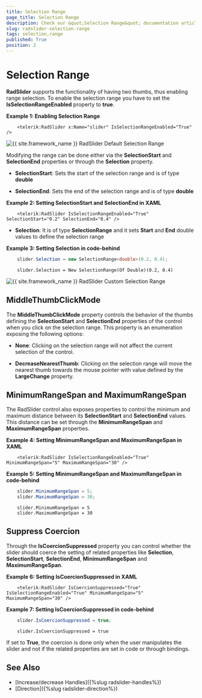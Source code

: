 ```yaml
---
title: Selection Range
page_title: Selection Range
description: Check our &quot;Selection Range&quot; documentation article for the RadSlider {{ site.framework_name }} control.
slug: radslider-selection-range
tags: selection,range
published: True
position: 2
---
```


# Selection Range

__RadSlider__ supports the functionality of having two thumbs, thus enabling range selection. To enable the selection range you have to set the __IsSelectionRangeEnabled__ property to __true__.

__Example 1: Enabling Selection Range__

```XAML
	<telerik:RadSlider x:Name="slider" IsSelectionRangeEnabled="True" />
```

![{{ site.framework_name }} RadSlider Default Selection Range](images/radslider_features_default_range.png)

Modifying the range can be done either via the __SelectionStart__ and __SelectionEnd__ properties or through the __Selection__ property.

* __SelectionStart__: Sets the start of the selection range and is of type __double__

* __SelectionEnd__: Sets the end of the selection range and is of type __double__

__Example 2: Setting SelectionStart and SelectionEnd in XAML__

```XAML
	<telerik:RadSlider IsSelectionRangeEnabled="True" SelectionStart="0.2" SelectionEnd="0.4" />
```

* __Selection__: It is of type __SelectionRange<double>__ and it sets __Start__ and __End__ double values to define the selection range

__Example 3: Setting Selection in code-behind__

```C#
	slider.Selection = new SelectionRange<double>(0.2, 0.4);
```
```VB.NET
	slider.Selection = New SelectionRange(Of Double)(0.2, 0.4)
```

![{{ site.framework_name }} RadSlider Custom Selection Range](images/radslider_features_custom_range.png)

## MiddleThumbClickMode

The __MiddleThumbClickMode__ property controls the behavior of the thumbs defining the __SelectionStart__ and __SelectionEnd__ properties of the control when you click on the selection range. This property is an enumeration exposing the following options:

* __None__: Clicking on the selection range will not affect the current selection of the control.

* __DecreaseNearestThumb__: Clicking on the selection range will move the nearest thumb towards the mouse pointer with value defined by the __LargeChange__ property.

## MinimumRangeSpan and MaximumRangeSpan

The RadSlider control also exposes properties to control the minimum and maximum distance between its **SelectionStart** and **SelectionEnd** values. This distance can be set through the **MinimumRangeSpan** and **MaximumRangeSpan** properties.

__Example 4: Setting MinimumRangeSpan and MaximumRangeSpan in XAML__

```XAML
	<telerik:RadSlider IsSelectionRangeEnabled="True" MinimumRangeSpan="5" MaximumRangeSpan="30" />
```

__Example 5: Setting MinimumRangeSpan and MaximumRangeSpan in code-behind__

```C#            
	slider.MinimumRangeSpan = 5;
    slider.MaximumRangeSpan = 30;
```
```VB.NET	
	slider.MinimumRangeSpan = 5
    slider.MaximumRangeSpan = 30
```

## Suppress Coercion

Through the **IsCoercionSuppressed** property you can control whether the slider should coerce the setting of related properties like **Selection**, **SelectionStart**, **SelectionEnd**, **MinimumRangeSpan** and **MaximumRangeSpan**.

__Example 6: Setting IsCoercionSuppressed in XAML__

```XAML
	<telerik:RadSlider IsCoercionSuppressed="True" IsSelectionRangeEnabled="True" MinimumRangeSpan="5" MaximumRangeSpan="30" />
```

__Example 7: Setting IsCoercionSuppressed in code-behind__

```C#            
	slider.IsCoercionSuppressed = true;
```
```VB.NET	
	slider.IsCoercionSuppressed = true
```

If set to **True**, the coercion is done only when the user manipulates the slider and not if the related properties are set in code or through bindings.

## See Also
* [Increase/decrease Handles]({%slug radslider-handles%})
* [Direction]({%slug radslider-direction%})
